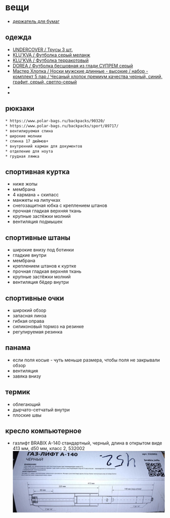 # вещи

 * [держатель для бумаг](https://www.komus.ru/katalog/mebel/aksessuary-i-predmety-interera/podstavki-derzhateli-i-kronshtejny-/derzhateli-dlya-bumagi/derzhatel-dlya-bumag-a4-profioffice-hd-3la-na-strubtsine-seryj/p/57528/)

## одежда

 * [ UNDERCOVER / Трусы 3 шт.](https://www.wildberries.ru/catalog/13023035/detail.aspx?targetUrl=WL)
 * [ KLU'KVA / Футболка серый меланж](https://www.wildberries.ru/catalog/15223978/detail.aspx?targetUrl=WL)
 * [ KLU'KVA / Футболка терракотовый](https://www.wildberries.ru/catalog/15223987/detail.aspx?targetUrl=WL)
 * [ DOREA / Футболка бесшовная из глади СУПРЕМ серый](https://www.wildberries.ru/catalog/3111355/detail.aspx?targetUrl=WL)
 * [ Мастер Хлопка / Носки мужские длинные - высокие / набор - комплект 5 пар / Чесаный хлопок премиум качества черный, синий, графит, серый, светло-серый](https://www.wildberries.ru/catalog/15535269/detail.aspx?targetUrl=BP)
 * []()
 * []()

## рюкзаки
	* https://www.polar-bags.ru/backpacks/90320/
	* https://www.polar-bags.ru/backpacks/sport/89717/
	* вентилируемая спина
	* широкие молнии
	* спинка 17 дюймов+
	* внутренний карман для документов
	* отделение для ноута
	* грудная лямка
## спортивная куртка

 * ниже жопы
 * мембрана
 * 4 кармана + скипасс
 * манжеты на липучках
 * снегозащитная юбка с креплением штанов
 * прочная гладкая верхняя ткань
 * крупные застёжки молний
 * вентиляция подмышек

## спортивные штаны

 * широкие внизу под ботинки
 * гладкие внутри
 * мембрана
 * креплением штанов к куртке
 * прочная гладкая верхняя ткань
 * крупные застёжки молний
 * вентиляция бёдер внутри

## спортивные очки

 * широкий обзор
 * запасная линза
 * гибкая оправа
 * силиконовый тормоз на резинке
 * регулируемая резинка

## панама

 * если поля косые - чуть меньше размера, чтобы поля не закрывали обзор
 * вентиляция
 * завяка внизу

## термик

 * облегающий
 * дырчато-сетчатый внутри
 * плоские швы

## кресло компьютерное

 * газлифт BRABIX A-140 стандартный, черный, длина в открытом виде 413 мм, d50 мм, класс 2, 532002
	![](./газлифт_brabix_140.jpg)

